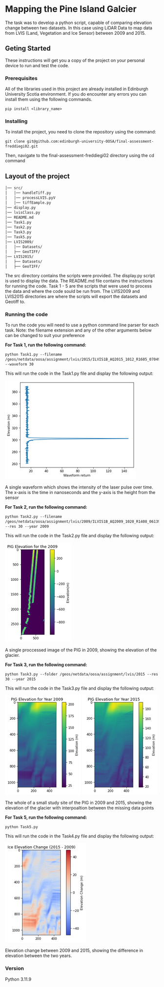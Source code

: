 # Mapping the Pine Island Galcier

The task was to develop a python script, capable of comparing elevation change between two datasets. In this case using LiDAR Data to map data from LVIS (Land, Vegetation and Ice Sensor) between 2009 and 2015. 

## Geting Started

These instructions will get you a copy of the project on your personal device to run and test the code.

### Prerequisites
All of the libraries used in this project are already installed in Edinburgh University Scotia environment.
If you do encounter any errors you can install them using the following commands.
```
pip install <library_name>
```

### Installing
To install the project, you need to clone the repository using the command:
```
git clone git@github.com:edinburgh-university-OOSA/final-assessment-freddiegi02.git
```
Then, navigate to the final-assessment-freddiegi02 directory using the cd command

## Layout of the project
```
│── src/
│   │── handleTiff.py
│   │── processLVIS.pyV
│   │── tiffEample.py
│── display.py
│── lvisClass.py
│── README.md
│── Task1.py
│── Task2.py
│── Task3.py
│── Task5.py
│── LVIS2009/
│   │── Datasets/
│   ├── GeoTIFF/
│── LVIS2015/
│   ├── Datasets/
│   ├── GeoTIFF/
```
The src directory contains the scripts were provided.
The display.py script is used to display the data. 
The README.md file contains the instructions for running the code.
Task 1 - 5 are the scripts that were used to process the data and where the code sould be run from.
The LVIS2009 and LVIS2015 directories are where the scripts will export the datasets and Geotiff to.

### Running the code
To run the code you will need to use a python command line parser for each task. Note: the filename extension and any of the other arguments below can be changed to suit your preference

**For Task 1, run the following command:**
```
python Task1.py --filename /geos/netdata/oosa/assignment/lvis/2015/ILVIS1B_AQ2015_1012_R1605_070498.h5 --waveform 30 
```
This will run the code in the Task1.py file and display the following output:

![Alt text](Output_Images/Waveform.png)

A single waveform which shows the intensity of the laser pulse over time. The x-axis is the time in nanoseconds and the y-axis is the height from the sensor

**For Task 2, run the following command:**
```
python Task2.py --filename  /geos/netdata/oosa/assignment/lvis/2009/ILVIS1B_AQ2009_1020_R1408_061398.h5 --res 30 --year 2009
```
This will run the code in the Task2.py file and display the following output: 

![Alt text](Output_Images/PIG_2009_258.00_261.00_-75.40_-74.60.png)

A single proccessed image of the PIG in 2009, showing the elevation of the glacier. 

**For Task 3, run the following command:**

```
python Task3.py --folder /geos/netdata/oosa/assignment/lvis/2015 --res 30 --year 2015
```
This will run the code in the Task3.py file and display the following output:


![Alt text](Output_Images/PIG_Elevation_2009_259.80_261.00_-75.23_-75.15.png) ![Alt text](Output_Images/PIG_Elevation_2015_259.80_261.00_-75.23_-75.15.png)

The whole of a small study site of the PIG in 2009 and 2015, showing the elevation of the glacier with interpoaltion between the missing data points

**For Task 5, run the following command:**
```
python Task5.py 
```
This will run the code in the Task4.py file and display the following output:

![Alt text](Output_Images/Elevation_Change.png)

Elevation change between 2009 and 2015, showing the difference in elevation between the two years. 
### Version
Python 3.11.9

